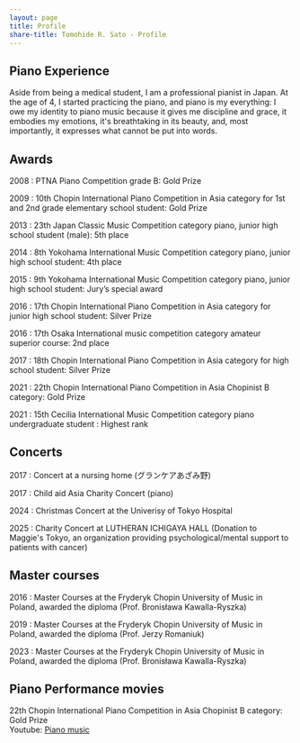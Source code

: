 ```yaml
---
layout: page
title: Profile
share-title: Tomohide R. Sato - Profile
---
```


## Piano Experience
Aside from being a medical student, I am a professional pianist in Japan. At the age of 4, I started practicing the piano, and piano is my everything: I owe my identity to piano music because it gives me discipline and grace, it embodies my emotions, it's breathtaking in its beauty, and, most importantly, it expresses what cannot be put into words. 

## Awards
2008
: PTNA Piano Competition grade B: Gold Prize
<br>

2009
: 10th Chopin International Piano Competition in Asia category for 1st and 2nd grade elementary school student: Gold Prize
<br>

2013
: 23th Japan Classic Music Competition category piano, junior high school student (male): 5th place
<br>

2014
: 8th Yokohama International Music Competition category piano, junior high school student: 4th place
<br>

2015
: 9th Yokohama International Music Competition category piano, junior high school student: Jury’s special award
<br>

2016
: 17th Chopin International Piano Competition in Asia category for junior high school student: Silver Prize
<br>

2016
: 17th Osaka International music competition category amateur superior course: 2nd place
<br>

2017
: 18th Chopin International Piano Competition in Asia category for high school student: Silver Prize
<br>

2021
: 22th Chopin International Piano Competition in Asia Chopinist B category: Gold Prize
<br>

2021
: 15th Cecilia International Music Competition category piano undergraduate student : Highest rank
<br>

## Concerts
2017
: Concert at a nursing home (グランケアあざみ野)
<br>

2017
: Child aid Asia Charity Concert (piano)
<br>

2024
: Christmas Concert at the Univerisy of Tokyo Hospital 
<br>

2025
: Charity Concert at LUTHERAN ICHIGAYA HALL (Donation to Maggie's Tokyo, an organization providing psychological/mental support to patients with cancer)
<br>

## Master courses
2016
: Master Courses at the Fryderyk Chopin University of Music in Poland, awarded the diploma (Prof. Bronisława Kawalla-Ryszka)
<br>

2019
: Master Courses at the Fryderyk Chopin University of Music in Poland, awarded the diploma (Prof. Jerzy Romaniuk)
<br>

2023
: Master Courses at the Fryderyk Chopin University of Music in Poland, awarded the diploma (Prof. Bronisława Kawalla-Ryszka)
<br>


## Piano Performance movies
22th Chopin International Piano Competition in Asia Chopinist B category: Gold Prize<br>
Youtube: <ins>[Piano music](https://www.youtube.com/watch?v=6tgS6vIekGo)</ins>

